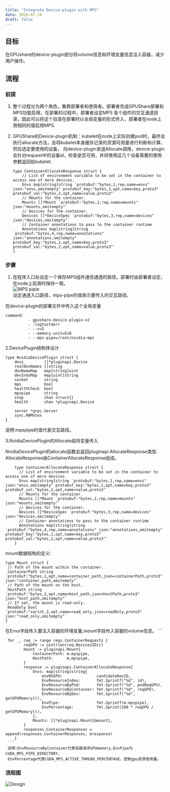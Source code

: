 ```yaml
---
title: "Integrate Device-plugin with MPS"
date: 2019-07-10
draft: false
---
```


## 目标
在GPUshare的device-plugin部分将volume信息和环境变量信息注入容器，减少用户操作。 
  
## 流程

### 前提 
1. 整个过程分为两个角色，集群部署者和使用者。部署者完成GPUShare部署和MPS功能启用，在部署的过程中，部署者设定MPS
各个组件的交互通道目录，因此可以将这个目录在部署时以全局变量的形式传入，部署者在node上用相同的值启用MPS.  


2.  GPUShare的Device-plugin机制：kubelet在node上实际创建pod时，最终会执行allocate方法，会将kubelet本身缓存记录的资源可用量进行判断和计算，然后选定要使用的设备，
    向device-plugin发送Allocate调用，device-plugin会针对request中的设备id，检查是否可用，并将使用这几个设备需要的使用参数返回给kubelet.  
    ``` 
    type ContainerAllocateResponse struct {
    	// List of environment variable to be set in the container to access one of more devices.
    	Envs map[string]string `protobuf:"bytes,1,rep,name=envs" json:"envs,omitempty" protobuf_key:"bytes,1,opt,name=key,proto3" protobuf_val:"bytes,2,opt,name=value,proto3"`
    	// Mounts for the container.
    	Mounts []*Mount `protobuf:"bytes,2,rep,name=mounts" json:"mounts,omitempty"`
    	// Devices for the container.
    	Devices []*DeviceSpec `protobuf:"bytes,3,rep,name=devices" json:"devices,omitempty"`
    	// Container annotations to pass to the container runtime
    	Annotations map[string]string `protobuf:"bytes,4,rep,name=annotations" json:"annotations,omitempty" protobuf_key:"bytes,1,opt,name=key,proto3" protobuf_val:"bytes,2,opt,name=value,proto3"`
    }
    ``` 
    
  
### 步骤
1. 在程序入口处设定一个保存MPS组件通信通道的路径。部署时由部署者设定，在node上启用时保持一致。  
![MPS pipie](https://ws3.sinaimg.cn/large/006tNc79ly1g4uzt05dftj31g205s43r.jpg)  
设定通道入口路径，mps-pipe的值表示要传入的交互路径。  

在device-plugin的部署文件中传入这个全局变量  
``` 
command:
          - gpushare-device-plugin-v2
          - -logtostderr
          - --v=5
          - --memory-unit=GiB
          - --mps-pipe=/root/nvidia-mps
 ``` 
2.DevicePlugin结构体设计
``` 
type NvidiaDevicePlugin struct {
	devs         []*pluginapi.Device
	realDevNames []string
	devNameMap   map[string]uint
	devIndxMap   map[uint]string
	socket       string
	mps          bool
	healthCheck  bool
	mpspipe      string
	stop         chan struct{}
	health       chan *pluginapi.Device

	server *grpc.Server
	sync.RWMutex
}
``` 
说明:mpspipe的值代表交互路径。  

3.NvidiaDevicePlugin的Allocate段将变量传入
  
  NvidiaDevicePlugin的allocate函数会返回pluginapi.AllocateResponse类型.  
  AllocateResponse由ContainerAllocateResponse组成。
  ``` 
      type ContainerAllocateResponse struct {
      	// List of environment variable to be set in the container to access one of more devices.
      	Envs map[string]string `protobuf:"bytes,1,rep,name=envs" json:"envs,omitempty" protobuf_key:"bytes,1,opt,name=key,proto3" protobuf_val:"bytes,2,opt,name=value,proto3"`
      	// Mounts for the container.
      	Mounts []*Mount `protobuf:"bytes,2,rep,name=mounts" json:"mounts,omitempty"`
      	// Devices for the container.
      	Devices []*DeviceSpec `protobuf:"bytes,3,rep,name=devices" json:"devices,omitempty"`
      	// Container annotations to pass to the container runtime
      	Annotations map[string]string `protobuf:"bytes,4,rep,name=annotations" json:"annotations,omitempty" protobuf_key:"bytes,1,opt,name=key,proto3" protobuf_val:"bytes,2,opt,name=value,proto3"`
      }
   ``` 
 
   mount数据结构的定义:  
   ```
   type Mount struct {
   	// Path of the mount within the container.
   	ContainerPath string `protobuf:"bytes,1,opt,name=container_path,json=containerPath,proto3" json:"container_path,omitempty"`
   	// Path of the mount on the host.
   	HostPath string `protobuf:"bytes,2,opt,name=host_path,json=hostPath,proto3" json:"host_path,omitempty"`
   	// If set, the mount is read-only.
   	ReadOnly bool `protobuf:"varint,3,opt,name=read_only,json=readOnly,proto3" json:"read_only,omitempty"`
   }
   ```
  
   在Envs字段传入要注入容器的环境变量,mount字段传入容器的volume信息。
     ``` 
         
     for _, req := range reqs.ContainerRequests {
   			reqGPU := uint(len(req.DevicesIDs))
   			mount := pluginapi.Mount{
   				ContainerPath: m.mpspipe,
   				HostPath:      m.mpspipe,
   			}
   			response := pluginapi.ContainerAllocateResponse{
   				Envs: map[string]string{
   					envNVGPU:               candidateDevID,
   					EnvResourceIndex:       fmt.Sprintf("%d", id),
   					EnvResourceByPod:       fmt.Sprintf("%d", podReqGPU),
   					EnvResourceByContainer: fmt.Sprintf("%d", reqGPU),
   					EnvResourceByDev:       fmt.Sprintf("%d", getGPUMemory()),
   					EnvPipe:                fmt.Sprintf(m.mpspipe),
   					EnvPercentage:          fmt.Sprint(100 * reqGPU / getGPUMemory()),
   				},
   				Mounts: []*pluginapi.Mount{&mount},
   			}
   			responses.ContainerResponses = append(responses.ContainerResponses, &response)
   		}
     ```   
     说明:EnvResourceByContainer代表容器请求GPUmemory,EnvPipe为CUDA_MPS_PIPE_DIRECTORY，
     EnvPercentage代表CUDA_MPS_ACTIVE_THREAD_PERCENTAGE，控制gpu资源使用量。
     
### 流程图
![Design](https://ws1.sinaimg.cn/large/006tNc79ly1g4v15g25ohj31ed0u0tf4.jpg) 